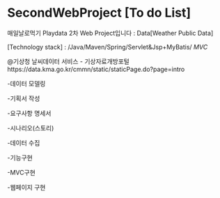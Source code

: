# SecondWebProject [To do List]
매일날로먹기 Playdata 2차 Web Project입니다 : Data[Weather Public Data]

[Technology stack] : /Java/Maven/Spring/Servlet&amp;Jsp+MyBatis/ *MVC*

@기상청 날씨데이터 서비스 - 기상자료개방포털https://data.kma.go.kr/cmmn/static/staticPage.do?page=intro

-데이터 모델링

-기획서 작성

-요구사항 명세서

-시나리오(스토리)

-데이터 수집

-기능구현

-MVC구현

-웹페이지 구현

